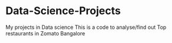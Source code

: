 # Data-Science-Projects
My projects in Data science
This is a code to analyse/find out Top restaurants in Zomato Bangalore
